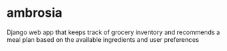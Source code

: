 # ambrosia
Django web app that keeps track of grocery inventory and recommends a meal plan based on the available ingredients and user preferences
